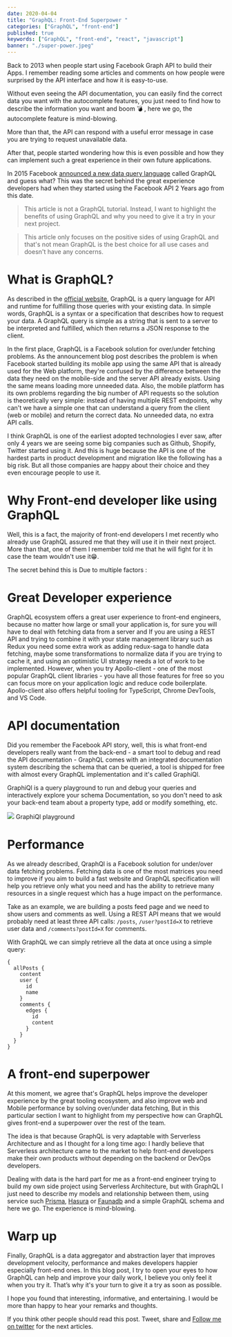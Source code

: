 ```yaml
---
date: 2020-04-04
title: "GraphQL: Front-End Superpower "
categories: ["GraphQL", "front-end"]
published: true
keywords: ["GraphQL", "front-end", "react", "javascript"]
banner: "./super-power.jpeg"
---
```


Back to 2013 when people start using Facebook Graph API to build their Apps. I remember reading some articles and comments on how people were surprised by the API interface and how it is easy-to-use.

Without even seeing the API documentation, you can easily find the correct data you want with the autocomplete features, you just need to find how to describe the information you want and boom 💣 , here we go, the autocomplete feature is mind-blowing.

More than that, the API can respond with a useful error message in case you are trying to request unavailable data.

After that, people started wondering how this is even possible and how they can implement such a great experience in their own future applications.

In 2015 Facebook [announced a new data query language](https://engineering.fb.com/core-data/GraphQL-a-data-query-language/) called GraphQL and guess what? This was the secret behind the great experience developers had when they started using the Facebook API 2 Years ago from this date.

> This article is not a GraphQL tutorial. Instead, I want to highlight the benefits of using GraphQL and why you need to give it a try in your next project.

> This article only focuses on the positive sides of using GraphQL and that's not mean GraphQL is the best choice for all use cases and doesn't have any concerns.

# What is GraphQL?

As described in the [official website](https://GraphQL.org/), GraphQL is a query language for API and runtime for fulfilling those queries with your existing data. In simple words, GraphQL is a syntax or a specification that describes how to request your data. A GraphQL query is simple as a string that is sent to a server to be interpreted and fulfilled, which then returns a JSON response to the client.

In the first place, GraphQL is a Facebook solution for over/under fetching problems. As the announcement blog post describes the problem is when Facebook started building its mobile app using the same API that is already used for the Web platform, they're confused by the difference between the data they need on the mobile-side and the server API already exists. Using the same means loading more unneeded data. Also, the mobile platform has its own problems regarding the big number of API requests so the solution is theoretically very simple: instead of having multiple REST endpoints, why can't we have a simple one that can understand a query from the client (web or mobile) and return the correct data. No unneeded data, no extra API calls.

I think GraphQL is one of the earliest adopted technologies I ever saw, after only 4 years we are seeing some big companies such as Github, Shopify, Twitter started using it. And this is huge because the API is one of the hardest parts in product development and migration like the following has a big risk. But all those companies are happy about their choice and they even encourage people to use it.

# Why Front-end developer like using GraphQL

Well, this is a fact, the majority of front-end developers I met recently who already use GraphQL assured me that they will use it in their next project. More than that, one of them I remember told me that he will fight for it In case the team wouldn't use it😁.

The secret behind this is Due to multiple factors :

# Great Developer experience

GraphQL ecosystem offers a great user experience to front-end engineers, because no matter how large or small your application is, for sure you will have to deal with fetching data from a server and If you are using a REST API and trying to combine it with your state management library such as Redux you need some extra work as adding redux-saga to handle data fetching, maybe some transformations to normalize data if you are trying to cache it, and using an optimistic UI strategy needs a lot of work to be implemented. However, when you try Apollo-client - one of the most popular GraphQL client libraries - you have all those features for free so you can focus more on your application logic and reduce code boilerplate. Apollo-client also offers helpful tooling for TypeScript, Chrome DevTools, and VS Code.

# API documentation

Did you remember the Facebook API story, well, this is what front-end developers really want from the back-end - a smart tool to debug and read the API documentation - GraphQL comes with an integrated documentation system describing the schema that can be queried, a tool is shipped for free with almost every GraphQL implementation and it's called GraphiQl.

GraphiQl is a query playground to run and debug your queries and interactively explore your schema Documentation, so you don't need to ask your back-end team about a property type, add or modify something, etc.

![](https://lh4.googleusercontent.com/Q4tk34AZRr_EbyqP7DqbMzgPOZf2PFfl6Jiabedbbp4auoKa3uiG3nJx0O0P8otQ9cWqs8_sFprBRckUOCZ1tu3TkXBgz9wyQhsQjQxdvchFN_GVLRMjmAXVXi-wDtz8O49S3do) GraphiQl playground

# Performance

As we already described, QraphQl is a Facebook solution for under/over data fetching problems. Fetching data is one of the most matrices you need to improve if you aim to build a fast website and GraphQL specification will help you retrieve only what you need and has the ability to retrieve many resources in a single request which has a huge impact on the performance.

Take as an example, we are building a posts feed page and we need to show users and comments as well. Using a REST API means that we would probably need at least three API calls: `/posts`, `/user?postId=X` to retrieve user data and `/comments?postId=X` for comments.

With GraphQL we can simply retrieve all the data at once using a simple query:

```gql
{
  allPosts {
    content
    user {
      id
      name
    }
    comments {
      edges {
        id
        content
      }
    }
  }
}
```

# A front-end superpower

At this moment, we agree that's GraphQL helps improve the developer experience by the great tooling ecosystem, and also improve web and Mobile performance by solving over/under data fetching, But in this particular section I want to highlight from my perspective how can GraphQL gives front-end a superpower over the rest of the team.

The idea is that because GraphQL is very adaptable with Serverless Architecture and as I thought for a long time ago: I hardly believe that Serverless architecture came to the market to help front-end developers make their own products without depending on the backend or DevOps developers.

Dealing with data is the hard part for me as a front-end engineer trying to build my own side project using Serverless Architecture, but with GraphQL I just need to describe my models and relationship between them, using service such [Prisma](https://www.prisma.io/), [Hasura](https://hasura.io/) or [Faunadb](https://fauna.com/) and a simple GraphQL schema and here we go. The experience is mind-blowing.

# Warp up

Finally, GraphQL is a data aggregator and abstraction layer that improves development velocity, performance and makes developers happier especially front-end ones. In this blog post, I try to open your eyes to how GraphQL can help and improve your daily work, I believe you only feel it when you try it. That’s why it's your turn to give it a try as soon as possible.

I hope you found that interesting, informative, and entertaining. I would be more than happy to hear your remarks and thoughts.

If you think other people should read this post. Tweet, share and [Follow me on twitter](https://twitter.com/ElaziziYoussouf) for the next articles.
